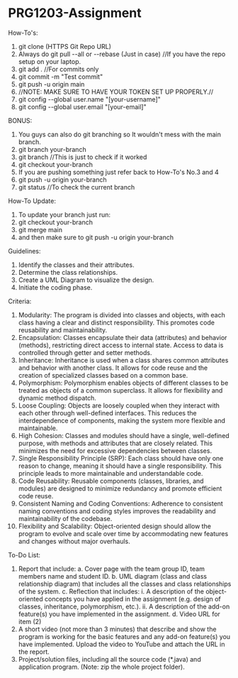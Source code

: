 # PRG1203-Assignment
How-To's:
1. git clone (HTTPS Git Repo URL)
2. Always do git pull --all or --rebase (Just in case) //If you have the repo setup on your laptop.
3. git add . //For commits only
4. git commit -m "Test commit"
5. git push -u origin main
6. //NOTE: MAKE SURE TO HAVE YOUR TOKEN SET UP PROPERLY.//
7. git config --global user.name "[your-username]"
8. git config --global user.email "[your-email]"


BONUS:
1. You guys can also do git branching so It wouldn't mess with the main branch.
2. git branch your-branch
3. git branch //This is just to check if it worked
4. git checkout your-branch
5. If you are pushing something just refer back to How-To's No.3 and 4
6. git push -u origin your-branch
7. git status //To check the current branch

How-To Update:
1. To update your branch just run:
2. git checkout your-branch
3. git merge main
4. and then make sure to git push -u origin your-branch 


Guidelines:
1. Identify the classes and their attributes.
2. Determine the class relationships.
3. Create a UML Diagram to visualize the design.
4. Initiate the coding phase.

Criteria:
1. Modularity: The program is divided into classes and objects, with each class having a clear
and distinct responsibility. This promotes code reusability and maintainability.
2. Encapsulation: Classes encapsulate their data (attributes) and behavior (methods),
restricting direct access to internal state. Access to data is controlled through getter and
setter methods.
3. Inheritance: Inheritance is used when a class shares common attributes and behavior with
another class. It allows for code reuse and the creation of specialized classes based on a
common base.
4. Polymorphism: Polymorphism enables objects of different classes to be treated as objects of
a common superclass. It allows for flexibility and dynamic method dispatch.
5. Loose Coupling: Objects are loosely coupled when they interact with each other through
well-defined interfaces. This reduces the interdependence of components, making the
system more flexible and maintainable.
6. High Cohesion: Classes and modules should have a single, well-defined purpose, with
methods and attributes that are closely related. This minimizes the need for excessive
dependencies between classes.
7. Single Responsibility Principle (SRP): Each class should have only one reason to change,
meaning it should have a single responsibility. This principle leads to more maintainable and
understandable code.
8. Code Reusability: Reusable components (classes, libraries, and modules) are designed to
minimize redundancy and promote efficient code reuse.
9. Consistent Naming and Coding Conventions: Adherence to consistent naming conventions
and coding styles improves the readability and maintainability of the codebase.
10. Flexibility and Scalability: Object-oriented design should allow the program to evolve and
scale over time by accommodating new features and changes without major overhauls.

To-Do List:
1. Report that include:
a. Cover page with the team group ID, team members name and student ID.
b. UML diagram (class and class relationship diagram) that includes all the classes and
class relationships of the system.
c. Reflection that includes:
i. A description of the object-oriented concepts you have applied in the
assignment (e.g. design of classes, inheritance, polymorphism, etc.).
ii. A description of the add-on feature(s) you have implemented in the
assignment.
d. Video URL for item (2)
2. A short video (not more than 3 minutes) that describe and show the program is working for
the basic features and any add-on feature(s) you have implemented. Upload the video to
YouTube and attach the URL in the report.
3. Project/solution files, including all the source code (*.java) and application program. (Note:
zip the whole project folder).



